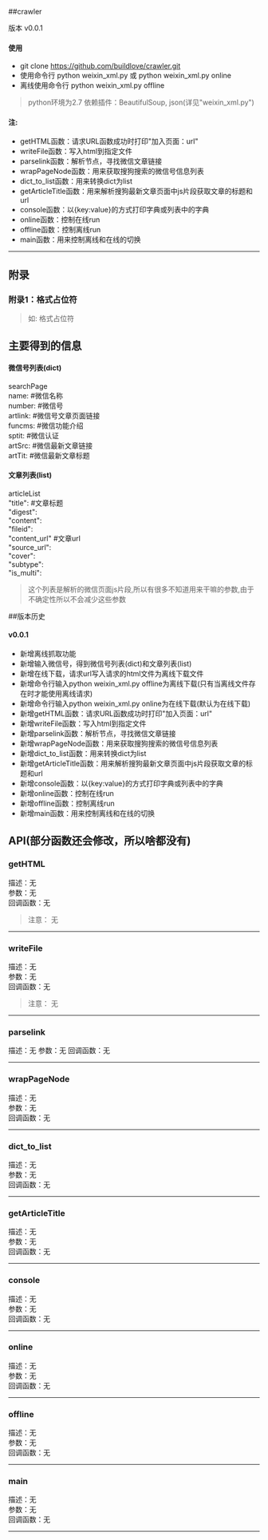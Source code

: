 ##crawler

版本 v0.0.1

#### 使用
  * git clone https://github.com/buildlove/crawler.git
  * 使用命令行 python weixin_xml.py 或 python weixin_xml.py online
  * 离线使用命令行 python weixin_xml.py offline
 
>python环境为2.7
>依赖插件：BeautifulSoup, json(详见"weixin_xml.py")

#### 注:
  * getHTML函数：请求URL函数成功时打印"加入页面：url"
  * writeFile函数：写入html到指定文件
  * parselink函数：解析节点，寻找微信文章链接
  * wrapPageNode函数：用来获取搜狗搜索的微信号信息列表
  * dict_to_list函数：用来转换dict为list
  * getArticleTitle函数：用来解析搜狗最新文章页面中js片段获取文章的标题和url
  * console函数：以{key:value}的方式打印字典或列表中的字典
  * online函数：控制在线run
  * offline函数：控制离线run
  * main函数：用来控制离线和在线的切换
-------------------------------
## 附录

### 附录1：格式占位符
>如: 格式占位符

## 主要得到的信息
#### 微信号列表(dict)
  searchPage  
  name:        #微信名称  
  number:      #微信号  
  artlink:     #微信号文章页面链接  
  funcms:      #微信功能介绍  
  sptit:       #微信认证  
  artSrc:      #微信最新文章链接  
  artTit:      #微信最新文章标题  

#### 文章列表(list)
  articleList  
  "title":         #文章标题  
  "digest":  
  "content":  
  "fileid":  
  "content_url"    #文章url  
  "source_url":  
  "cover":  
  "subtype":  
  "is_multi":  
>这个列表是解析的微信页面js片段,所以有很多不知道用来干嘛的参数,由于不确定性所以不会减少这些参数  

##版本历史

#### v0.0.1
  * 新增离线抓取功能
  * 新增输入微信号，得到微信号列表(dict)和文章列表(list)
  * 新增在线下载，请求url写入请求的html文件为离线下载文件
  * 新增命令行输入python weixin_xml.py offline为离线下载(只有当离线文件存在时才能使用离线请求)
  * 新增命令行输入python weixin_xml.py online为在线下载(默认为在线下载)
  * 新增getHTML函数：请求URL函数成功时打印"加入页面：url"
  * 新增writeFile函数：写入html到指定文件
  * 新增parselink函数：解析节点，寻找微信文章链接
  * 新增wrapPageNode函数：用来获取搜狗搜索的微信号信息列表
  * 新增dict_to_list函数：用来转换dict为list
  * 新增getArticleTitle函数：用来解析搜狗最新文章页面中js片段获取文章的标题和url
  * 新增console函数：以{key:value}的方式打印字典或列表中的字典
  * 新增online函数：控制在线run
  * 新增offline函数：控制离线run
  * 新增main函数：用来控制离线和在线的切换

## API(部分函数还会修改，所以啥都没有)

### getHTML
  描述：无  
  参数：无  
  回调函数：无  

>注意： 无
-------------

### writeFile
  描述：无  
  参数：无  
  回调函数：无  

>注意： 无
-------------

### parselink
  描述：无
  参数：无
  回调函数：无

-------------

### wrapPageNode
  描述：无  
  参数：无  
  回调函数：无  

-------------

### dict_to_list
  描述：无  
  参数：无  
  回调函数：无  

-------------

### getArticleTitle
  描述：无  
  参数：无  
  回调函数：无  

-------------

### console
  描述：无  
  参数：无  
  回调函数：无  

-------------

### online
  描述：无  
  参数：无  
  回调函数：无  

-------------

### offline
  描述：无  
  参数：无  
  回调函数：无  

-------------

### main
  描述：无  
  参数：无  
  回调函数：无  

-------------
